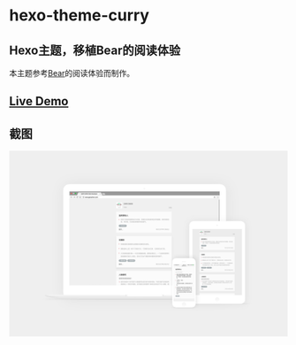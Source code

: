 # hexo-theme-curry
Hexo主题，移植Bear的阅读体验
-
本主题参考[Bear](http://www.bear-writer.com/)的阅读体验而制作。

## [Live Demo](http://www.garyshen.com)

## 截图

![curry](screenshot.jpg)
